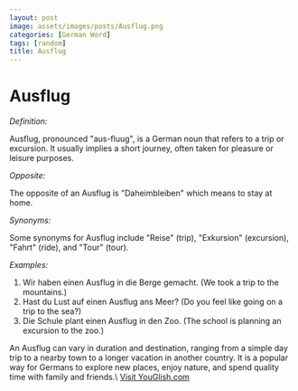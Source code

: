 ```yaml
---
layout: post
image: assets/images/posts/Ausflug.png
categories: [German Word]
tags: [random]
title: Ausflug
---
```


# Ausflug

*Definition:*

Ausflug, pronounced "aus-fluug", is a German noun that refers to a trip or excursion. It usually implies a short journey, often taken for pleasure or leisure purposes. 

*Opposite:*

The opposite of an Ausflug is "Daheimbleiben" which means to stay at home. 

*Synonyms:*

Some synonyms for Ausflug include "Reise" (trip), "Exkursion" (excursion), "Fahrt" (ride), and "Tour" (tour). 

*Examples:*

1. Wir haben einen Ausflug in die Berge gemacht. (We took a trip to the mountains.)
2. Hast du Lust auf einen Ausflug ans Meer? (Do you feel like going on a trip to the sea?)
3. Die Schule plant einen Ausflug in den Zoo. (The school is planning an excursion to the zoo.)

An Ausflug can vary in duration and destination, ranging from a simple day trip to a nearby town to a longer vacation in another country. It is a popular way for Germans to explore new places, enjoy nature, and spend quality time with family and friends.\ <a id="yg-widget-0" class="youglish-widget" data-query="Ausflug" data-lang="german" data-components="8412" data-auto-start="0" data-bkg-color="theme_light" data-title="How%20to%20pronounce%20Ausflug%20in%20German"  rel="nofollow" href="https://youglish.com">Visit YouGlish.com</a><script async src="https://youglish.com/public/emb/widget.js" charset="utf-8"></script>